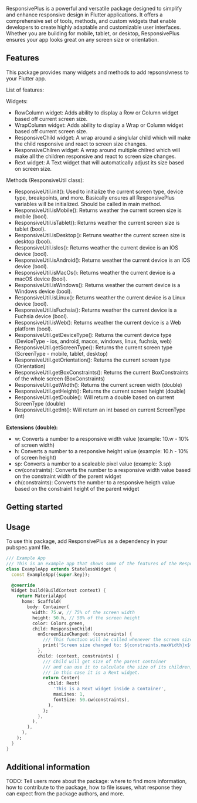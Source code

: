 <!--
This README describes the package. If you publish this package to pub.dev,
this README's contents appear on the landing page for your package.

For information about how to write a good package README, see the guide for
[writing package pages](https://dart.dev/guides/libraries/writing-package-pages).

For general information about developing packages, see the Dart guide for
[creating packages](https://dart.dev/guides/libraries/create-library-packages)
and the Flutter guide for
[developing packages and plugins](https://flutter.dev/developing-packages).
-->

ResponsivePlus is a powerful and versatile package designed to simplify and enhance responsive design in Flutter applications. It offers a comprehensive set of tools, methods, and custom widgets that enable developers to create highly adaptable and customizable user interfaces. Whether you are building for mobile, tablet, or desktop, ResponsivePlus ensures your app looks great on any screen size or orientation.

## Features

This package provides many widgets and methods to add repsonsivness to your Flutter app.

List of features:

Widgets:

- RowColumn widget: Adds ability to display a Row or Column widget based off current screen size.
- WrapColumn widget: Adds ability to display a Wrap or Column widget based off current screen size.
- ResponsiveChild widget: A wrap around a singlular child which will make the child responsive and react to screen size changes.
- ResponsiveChilren widget: A wrap around multiple chilred which will make all the children responsive and react to screen size changes.
- Rext widget: A Text widget that will automatically adjust its size based on screen size.

Methods (ResponsiveUtil class):

- ResponsiveUtil.init(): Used to initialize the current screen type, device type, breakpoints, and more. Basically ensures all ResponsivePlus variables will be initialized. Should be called in main method.
- ResponsiveUtil.isMobile(): Returns weather the current screen size is mobile (bool).
- ResponsiveUtil.isTablet(): Returns weather the current screen size is tablet (bool).
- ResponsiveUtil.isDesktop(): Retruns weather the current screen size is desktop (bool).
- ResponsiveUtil.isIos(): Returns weather the current device is an IOS device (bool).
- ResponsiveUtil.isAndroid(): Returns weather the current device is an IOS device (bool).
- ResponsiveUtil.isMacOs(): Returns weather the current device is a macOS device (bool).
- ResponsiveUtil.isWindows(): Returns weather the current device is a Windows device (bool).
- ResponsiveUtil.isLinux(): Returns weather the current device is a Linux device (bool).
- ResponsiveUtil.isFuchsia(): Returns weather the current device is a Fuchsia device (bool).
- ResponsiveUtil.isWeb(): Returns weather the current device is a Web platform (bool).
- ResponsiveUtil.getDeviceType(): Returns the current device type (DeviceType - ios, android, macos, windows, linux, fuchsia, web)
- ResponsiveUtil.getScreenType(): Returns the current screen type (ScreenType - mobile, tablet, desktop)
- ResponsiveUtil.getOrientation(): Returns the current screen type (Orientation)
- ResponsiveUtil.getBoxConstraints(): Returns the current BoxConstraints of the whole screen (BoxConstraints)
- ResponsiveUtil.getWidth(): Returns the current screen width (double)
- ResponsiveUtil.getHeight(): Returns the current screen height (double)
- ResponsiveUtil.getDouble(): Will return a double based on current ScreenType (double)
- ResponsiveUtil.getInt(): Will return an int based on current ScreenType (int)

<b>Extensions (double):</b>

- w: Converts a number to a responsive width value (example: 10.w - 10% of screen width)
- h: Converts a number to a responsive height value (example: 10.h - 10% of screen height)
- sp: Converts a number to a scaleable pixel value (example: 3.sp)
- cw(constraints): Converts the number to a responsive width value based on the constraint width of the parent widget
- ch(constraints): Converts the number to a responsive heigth value based on the constraint height of the parent widget

## Getting started

## Usage

To use this package, add ResponsivePlus as a dependency in your pubspec.yaml file.

```dart
/// Example App
/// This is an example app that shows some of the features of the ResponsivePlus package.
class ExampleApp extends StatelessWidget {
  const ExampleApp({super.key});

  @override
  Widget build(BuildContext context) {
    return MaterialApp(
      home: Scaffold(
        body: Container(
          width: 75.w, // 75% of the screen width
          height: 50.h, // 50% of the screen height
          color: Colors.green,
          child: ResponsiveChild(
            onScreenSizeChanged: (constraints) {
              /// This function will be called whenever the screen size changes
              print('Screen size changed to: ${constraints.maxWidth}x${constraints.maxHeight}');
            },
            child: (context, constraints) {
              /// Child will get size of the parent container
              /// and can use it to calculate the size of its children,
              /// in this case it is a Rext widget.
              return Center(
                child: Rext(
                  'This is a Rext widget inside a Container',
                  maxLines: 1,
                  fontSize: 50.cw(constraints),
                ),
              );
            },
          ),
        ),
      ),
    );
  }
}

```

## Additional information

TODO: Tell users more about the package: where to find more information, how to
contribute to the package, how to file issues, what response they can expect
from the package authors, and more.
